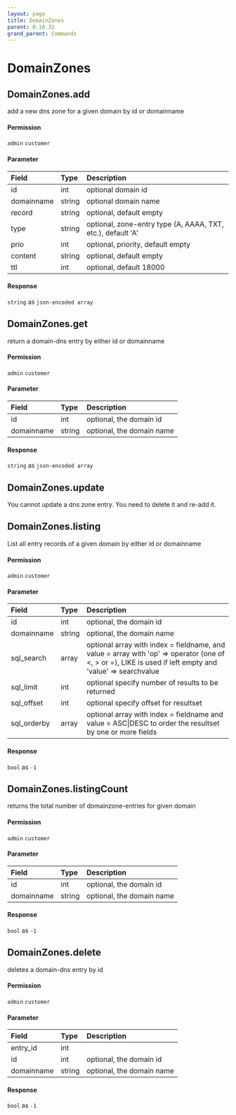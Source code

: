 ```yaml
---
layout: page
title: DomainZones
parent: 0.10.32
grand_parent: Commands
---
```


# DomainZones

## DomainZones.add

add a new dns zone for a given domain by id or domainname

#### Permission

`admin` `customer`

#### Parameter

| Field | Type | Description |
| :--- | :--- | :--- |
| id | int | optional domain id |
| domainname | string | optional domain name |
| record | string | optional, default empty |
| type | string | optional, zone-entry type (A, AAAA, TXT, etc.), default 'A' |
| prio | int | optional, priority, default empty |
| content | string | optional, default empty |
| ttl | int | optional, default 18000 |

#### Response

`string` as `json-encoded array`

## DomainZones.get

return a domain-dns entry by either id or domainname

#### Permission

`admin` `customer`

#### Parameter

| Field | Type | Description |
| :--- | :--- | :--- |
| id | int | optional, the domain id |
| domainname | string | optional, the domain name |

#### Response

`string` as `json-encoded array`

## DomainZones.update

You cannot update a dns zone entry. You need to delete it and re-add it.

## DomainZones.listing

List all entry records of a given domain by either id or domainname

#### Permission

`admin` `customer`

#### Parameter

| Field | Type | Description |
| :--- | :--- | :--- |
| id | int | optional, the domain id |
| domainname | string | optional, the domain name |
| sql_search | array | optional array with index = fieldname, and value = array with 'op' => operator (one of <, > or =), LIKE is used if left empty and 'value' => searchvalue |
| sql_limit | int | optional specify number of results to be returned |
| sql_offset | int | optional specify offset for resultset |
| sql_orderby | array | optional array with index = fieldname and value = ASC\|DESC to order the resultset by one or more fields |

#### Response

`bool` as `-1`

## DomainZones.listingCount

returns the total number of domainzone-entries for given domain

#### Permission

`admin` `customer`

#### Parameter

| Field | Type | Description |
| :--- | :--- | :--- |
| id | int | optional, the domain id |
| domainname | string | optional, the domain name |

#### Response

`bool` as `-1`

## DomainZones.delete

deletes a domain-dns entry by id

#### Permission

`admin` `customer`

#### Parameter

| Field | Type | Description |
| :--- | :--- | :--- |
| entry_id | int |  |
| id | int | optional, the domain id |
| domainname | string | optional, the domain name |

#### Response

`bool` as `-1`